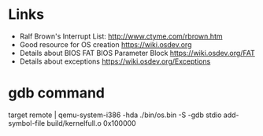 Links
======

 - Ralf Brown's Interrupt List: http://www.ctyme.com/rbrown.htm
 - Good resource for OS creation https://wiki.osdev.org
 - Details about BIOS FAT BIOS Parameter Block https://wiki.osdev.org/FAT
 - Details about exceptions https://wiki.osdev.org/Exceptions


gdb command
===========

target remote | qemu-system-i386 -hda ./bin/os.bin -S -gdb stdio
add-symbol-file build/kernelfull.o 0x100000